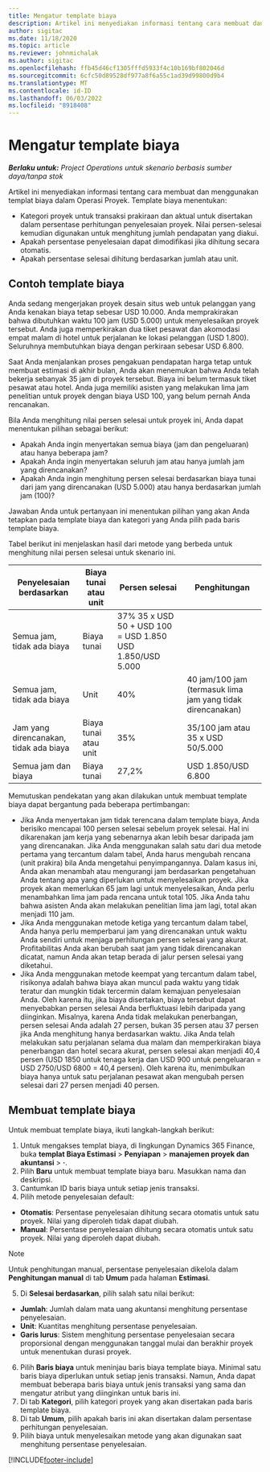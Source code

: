 ```yaml
---
title: Mengatur template biaya
description: Artikel ini menyediakan informasi tentang cara membuat dan menggunakan templat biaya dalam Operasi Proyek.
author: sigitac
ms.date: 11/18/2020
ms.topic: article
ms.reviewer: johnmichalak
ms.author: sigitac
ms.openlocfilehash: ffb45d46cf1305fffd5933f4c10b169bf802046d
ms.sourcegitcommit: 6cfc50d89528df977a8f6a55c1ad39d99800d9b4
ms.translationtype: MT
ms.contentlocale: id-ID
ms.lasthandoff: 06/03/2022
ms.locfileid: "8918408"
---
```

# <a name="set-up-cost-templates"></a>Mengatur template biaya

_**Berlaku untuk:** Project Operations untuk skenario berbasis sumber daya/tanpa stok_


Artikel ini menyediakan informasi tentang cara membuat dan menggunakan templat biaya dalam Operasi Proyek. Template biaya menentukan:

- Kategori proyek untuk transaksi prakiraan dan aktual untuk disertakan dalam persentase perhitungan penyelesaian proyek. Nilai persen-selesai kemudian digunakan untuk menghitung jumlah pendapatan yang diakui.
- Apakah persentase penyelesaian dapat dimodifikasi jika dihitung secara otomatis.
- Apakah persentase selesai dihitung berdasarkan jumlah atau unit.

## <a name="cost-template-example"></a>Contoh template biaya

Anda sedang mengerjakan proyek desain situs web untuk pelanggan yang Anda kenakan biaya tetap sebesar USD 10.000. Anda memprakirakan bahwa dibutuhkan waktu 100 jam (USD 5.000) untuk menyelesaikan proyek tersebut. Anda juga memperkirakan dua tiket pesawat dan akomodasi empat malam di hotel untuk perjalanan ke lokasi pelanggan (USD 1.800). Seluruhnya membutuhkan biaya dengan perkiraan sebesar USD 6.800.

Saat Anda menjalankan proses pengakuan pendapatan harga tetap untuk membuat estimasi di akhir bulan, Anda akan menemukan bahwa Anda telah bekerja sebanyak 35 jam di proyek tersebut. Biaya ini belum termasuk tiket pesawat atau hotel. Anda juga memiliki asisten yang melakukan lima jam penelitian untuk proyek dengan biaya USD 100, yang belum pernah Anda rencanakan.

Bila Anda menghitung nilai persen selesai untuk proyek ini, Anda dapat menentukan pilihan sebagai berikut:

- Apakah Anda ingin menyertakan semua biaya (jam dan pengeluaran) atau hanya beberapa jam?
- Apakah Anda ingin menyertakan seluruh jam atau hanya jumlah jam yang direncanakan?
- Apakah Anda ingin menghitung persen selesai berdasarkan biaya tunai dari jam yang direncanakan (USD 5.000) atau hanya berdasarkan jumlah jam (100)?

Jawaban Anda untuk pertanyaan ini menentukan pilihan yang akan Anda tetapkan pada template biaya dan kategori yang Anda pilih pada baris template biaya.

Tabel berikut ini menjelaskan hasil dari metode yang berbeda untuk menghitung nilai persen selesai untuk skenario ini.

| Penyelesaian berdasarkan | Biaya tunai atau unit | Persen selesai | Penghitungan |
| --- | --- | --- | --- |
| Semua jam, tidak ada biaya | Biaya tunai | 37% 35 x USD 50 + USD 100 = USD 1.850 USD 1.850/USD 5.000 |
| Semua jam, tidak ada biaya | Unit | 40% | 40 jam/100 jam (termasuk lima jam yang tidak direncanakan) |
| Jam yang direncanakan, tidak ada biaya | Biaya tunai atau unit | 35% | 35/100 jam atau 35 x USD 50/5.000 |
| Semua jam dan biaya | Biaya tunai | 27,2% | USD 1.850/USD 6.800 |

Memutuskan pendekatan yang akan dilakukan untuk membuat template biaya dapat bergantung pada beberapa pertimbangan:

- Jika Anda menyertakan jam tidak terencana dalam template biaya, Anda berisiko mencapai 100 persen selesai sebelum proyek selesai. Hal ini dikarenakan jam kerja yang sebenarnya akan lebih besar daripada jam yang direncanakan. Jika Anda menggunakan salah satu dari dua metode pertama yang tercantum dalam tabel, Anda harus mengubah rencana (unit prakira) bila Anda mengetahui penyimpangannya. Dalam kasus ini, Anda akan menambah atau mengurangi jam berdasarkan pengetahuan Anda tentang apa yang diperlukan untuk menyelesaikan proyek. Jika proyek akan memerlukan 65 jam lagi untuk menyelesaikan, Anda perlu menambahkan lima jam pada rencana untuk total 105. Jika Anda tahu bahwa asisten Anda akan melakukan penelitian lima jam lagi, total akan menjadi 110 jam.
- Jika Anda menggunakan metode ketiga yang tercantum dalam tabel, Anda hanya perlu memperbarui jam yang direncanakan untuk waktu Anda sendiri untuk menjaga perhitungan persen selesai yang akurat. Profitabilitas Anda akan berubah saat jam yang tidak direncanakan dicatat, namun Anda akan tetap berada di jalur persen selesai yang diketahui.
- Jika Anda menggunakan metode keempat yang tercantum dalam tabel, risikonya adalah bahwa biaya akan muncul pada waktu yang tidak teratur dan mungkin tidak tercermin dalam kemajuan penyelesaian Anda. Oleh karena itu, jika biaya disertakan, biaya tersebut dapat menyebabkan persen selesai Anda berfluktuasi lebih daripada yang diinginkan. Misalnya, karena Anda tidak melakukan penerbangan, persen selesai Anda adalah 27 persen, bukan 35 persen atau 37 persen jika Anda menghitung hanya berdasarkan waktu. Jika Anda telah melakukan satu perjalanan selama dua malam dan memperkirakan biaya penerbangan dan hotel secara akurat, persen selesai akan menjadi 40,4 persen (USD 1850 untuk tenaga kerja dan USD 900 untuk pengeluaran = USD 2750/USD 6800 = 40,4 persen). Oleh karena itu, menimbulkan biaya hanya untuk satu perjalanan pesawat akan mengubah persen selesai dari 27 persen menjadi 40 persen.

## <a name="create-cost-templates"></a>Membuat template biaya
Untuk membuat template biaya, ikuti langkah-langkah berikut:

1. Untuk mengakses templat biaya, di lingkungan Dynamics 365 Finance, buka **templat Biaya Estimasi** > **Penyiapan** > **manajemen proyek dan akuntansi** > **·**.
2. Pilih **Baru** untuk membuat template biaya baru. Masukkan nama dan deskripsi.
3. Cantumkan ID baris biaya untuk setiap jenis transaksi.
4. Pilih metode penyelesaian default:

  - **Otomatis**: Persentase penyelesaian dihitung secara otomatis untuk satu proyek. Nilai yang diperoleh tidak dapat diubah.
  - **Manual**: Persentase penyelesaian dihitung secara otomatis untuk satu proyek. Nilai yang diperoleh dapat diubah.

  > [!NOTE]
  > Untuk penghitungan manual, persentase penyelesaian dikelola dalam **Penghitungan manual** di tab **Umum** pada halaman **Estimasi**.

5. Di **Selesai berdasarkan**, pilih salah satu nilai berikut:

  - **Jumlah**: Jumlah dalam mata uang akuntansi menghitung persentase penyelesaian.
  - **Unit**: Kuantitas menghitung persentase penyelesaian.
  - **Garis lurus**: Sistem menghitung persentase penyelesaian secara proporsional dengan menggunakan tanggal mulai dan berakhir proyek untuk menentukan durasi proyek.

6. Pilih **Baris biaya** untuk meninjau baris biaya template biaya. Minimal satu baris biaya diperlukan untuk setiap jenis transaksi. Namun, Anda dapat membuat beberapa baris biaya untuk jenis transaksi yang sama dan mengatur atribut yang diinginkan untuk baris ini.
7. Di tab **Kategori**, pilih kategori proyek yang akan disertakan pada baris template biaya.
8. Di tab **Umum**, pilih apakah baris ini akan disertakan dalam persentase perhitungan penyelesaian.
9. Pilih biaya untuk menyelesaikan metode yang akan digunakan saat menghitung persentase penyelesaian.


[!INCLUDE[footer-include](../includes/footer-banner.md)]